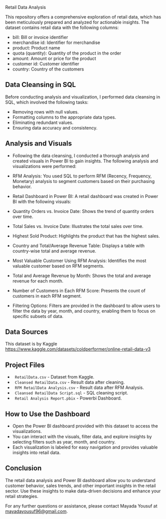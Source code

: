 Retail Data Analysis

This repository offers a comprehensive exploration of retail data, which has been meticulously prepared and analyzed for actionable insights. The dataset contains retail data with the following columns:
-	bill: Bill or invoice identifier
-	merchandise id: Identifier for merchandise
-	product: Product name
-	quota (quantity): Quantity of the product in the order
-	amount: Amount or price for the product
-	customer id: Customer identifier
-	country: Country of the customers


## Data Cleansing in SQL

Before conducting analysis and visualization, I performed data cleansing in SQL, which involved the following tasks:
-	Removing rows with null values.
-	Formatting columns to the appropriate data types.
-	Eliminating redundant values.
-	Ensuring data accuracy and consistency.


## Analysis and Visuals

-	Following the data cleansing, I conducted a thorough analysis and created visuals in Power BI to gain insights. The following analysis and visualizations were performed:

-	RFM Analysis: You used SQL to perform RFM (Recency, Frequency, Monetary) analysis to segment customers based on their purchasing behavior.

-	Retail Dashboard in Power BI: A retail dashboard was created in Power BI with the following visuals: 

-	Quantity Orders vs. Invoice Date: Shows the trend of quantity orders over time.
-	Total Sales vs. Invoice Date: Illustrates the total sales over time.
-	Highest Sold Product: Highlights the product that has the highest sales.
-	Country and Total/Average Revenue Table: Displays a table with country-wise total and average revenue.
-	Most Valuable Customer Using RFM Analysis: Identifies the most valuable customer based on RFM segments.
-	Total and Average Revenue by Month: Shows the total and average revenue for each month.
-	Number of Customers in Each RFM Score: Presents the count of customers in each RFM segment.
-	Filtering Options: Filters are provided in the dashboard to allow users to filter the data by year, month, and country, enabling them to focus on specific subsets of data.

## Data Sources

This dataset is by Kaggle 
https://www.kaggle.com/datasets/coldperformer/online-retail-data-v3

## Project Files

- ` RetailData.csv` - Dataset from Kaggle.
- ` Cleansed RetailData.csv` - Result data after cleaning.
- ` RFM RetailData Analysis.csv` - Result data after RFM Analysis.
- ` Cleansed RetailData Script.sql` - SQL cleaning script.
- ` Retail Analysis Report.pbix` - Powerbi Dashboard.


## How to Use the Dashboard

-	Open the Power BI dashboard provided with this dataset to access the visualizations.
-	You can interact with the visuals, filter data, and explore insights by selecting filters such as year, month, and country.
-	Each visualization is labeled for easy navigation and provides valuable insights into retail data.

## Conclusion

The retail data analysis and Power BI dashboard allow you to understand customer behavior, sales trends, and other important insights in the retail sector. Use these insights to make data-driven decisions and enhance your retail strategies.

For any further questions or assistance, please contact Mayada Yousuf at mayadayousuf96@gmail.com.

